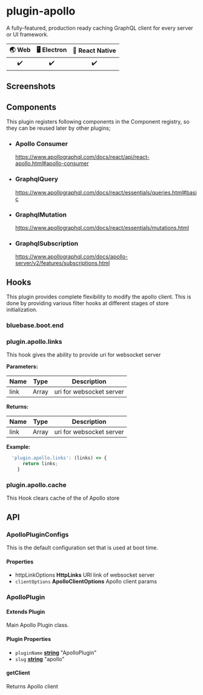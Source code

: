 # plugin-apollo

A fully-featured, production ready caching GraphQL client for every server or UI framework.

| 🌏 Web | 🖥 Electron | 📱 React Native |
| :---: | :--------: | :------------: |
|   ✔️   |     ✔️      |     ✔️     |

## Screenshots

## Components

This plugin registers following components in the Component registry, so they can be reused later by other plugins;

- ### Apollo Consumer

  <https://www.apollographql.com/docs/react/api/react-apollo.html#apollo-consumer>

- ### GraphqlQuery

  <https://www.apollographql.com/docs/react/essentials/queries.html#basic>

- ### GraphqlMutation

  <https://www.apollographql.com/docs/react/essentials/mutations.html>

- ### GraphqlSubscription

  <https://www.apollographql.com/docs/apollo-server/v2/features/subscriptions.html>
  
## Hooks

  This plugin provides complete flexibility to modify the apollo client. This is done by providing various filter hooks at different stages of store initialization.

### bluebase.boot.end

### plugin.apollo.links

   This hook  gives the ability to provide uri for websocket server

  **Parameters:**

  | Name   | Type   | Description           |
  | ------ | ------ | --------------------- |
  | link | Array | uri for websocket server |

  **Returns:**

  | Name   | Type   | Description           |
  | ------ | ------ | --------------------- |
  | link | Array |uri for websocket server |

  **Example:**

```javascript
  'plugin.apollo.links': (links) => {
      return links;
    }
```

### plugin.apollo.cache

   This Hook clears cache of the of Apollo store

## API

<!-- Generated by documentation.js. Update this documentation by updating the source code. -->

### ApolloPluginConfigs

  This is the default configuration set
  that is used at boot time.

#### **Properties**

- httpLinkOptions  **HttpLinks** URI link of websocket server
- `clientOptions` **ApolloClientOptions** Apollo client params

### ApolloPlugin

#### **Extends Plugin**

  Main Apollo Plugin class.

#### **Plugin Properties**

- `pluginName` **[string](https://developer.mozilla.org/en-US/docs/Web/JavaScript/Reference/Global_Objects/String)** "ApolloPlugin"
- `slug` **[string](https://developer.mozilla.org/en-US/docs/Web/JavaScript/Reference/Global_Objects/String)** "apollo"

#### getClient

  Returns Apollo client
